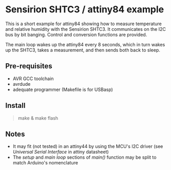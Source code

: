 # Sensirion SHTC3 / attiny84 example

This is a short example for attiny84 showing how to measure temperature and relative humidity with the Sensirion SHTC3. It communicates on the I2C bus by bit banging. Control and conversion functions are provided.

The main loop wakes up the attiny84 every 8 seconds, which in turn wakes up the SHTC3, takes a measurement, and then sends both back to sleep.

## Pre-requisites

* AVR GCC toolchain
* avrdude
* adequate programmer (Makefile is for USBasp)

## Install

> make & make flash

## Notes
* It may fit (not tested) in an attiny44 by using the MCU's I2C driver (see *Universal Serial Interface* in attiny datasheet)
* The *setup* and *main loop* sections of *main()* function may be split to match Arduino's nomenclature
